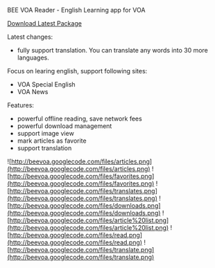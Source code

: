 BEE VOA Reader - English Learning app for VOA

[Download Latest Package](http://beevoa.googlecode.com/files/beevoa_signed_aligned_116.apk)

Latest changes:
  * fully support translation. You can translate any words into 30  more languages.

Focus on learing english, support following sites:
  * VOA Special English
  * VOA News

Features:
  * powerful offline reading, save network fees
  * powerful download management
  * support image view
  * mark articles as favorite
  * support translation

![http://beevoa.googlecode.com/files/articles.png](http://beevoa.googlecode.com/files/articles.png)
![http://beevoa.googlecode.com/files/favorites.png](http://beevoa.googlecode.com/files/favorites.png)
![http://beevoa.googlecode.com/files/translates.png](http://beevoa.googlecode.com/files/translates.png)
![http://beevoa.googlecode.com/files/downloads.png](http://beevoa.googlecode.com/files/downloads.png)
![http://beevoa.googlecode.com/files/article%20list.png](http://beevoa.googlecode.com/files/article%20list.png)
![http://beevoa.googlecode.com/files/read.png](http://beevoa.googlecode.com/files/read.png)
![http://beevoa.googlecode.com/files/translate.png](http://beevoa.googlecode.com/files/translate.png)